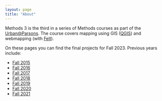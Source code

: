 ```yaml
---
layout: page
title: "About"
---
```


Methods 3 is the third in a series of Methods courses as part of the [Urban@Parsons](http://sds.parsons.edu/urban/). The course covers mapping using GIS ([QGIS](https://qgis.org/)) and webmapping (with [Felt](https://felt.com/)).

On these pages you can find the final projects for Fall 2023. Previous years include:
 * [Fall 2015](https://due-parsons.github.io/methods3-fall2015/)
 * [Fall 2016](https://due-parsons.github.io/methods3-fall2016/)
 * [Fall 2017](https://due-parsons.github.io/methods3-fall2017/)
 * [Fall 2018](https://due-parsons.github.io/methods3-fall2018/)
 * [Fall 2019](https://due-parsons.github.io/methods3-fall2019/)
 * [Fall 2020](https://due-parsons.github.io/methods3-fall2020/)
 * [Fall 2021](https://due-parsons.github.io/methods3-fall2021/)
